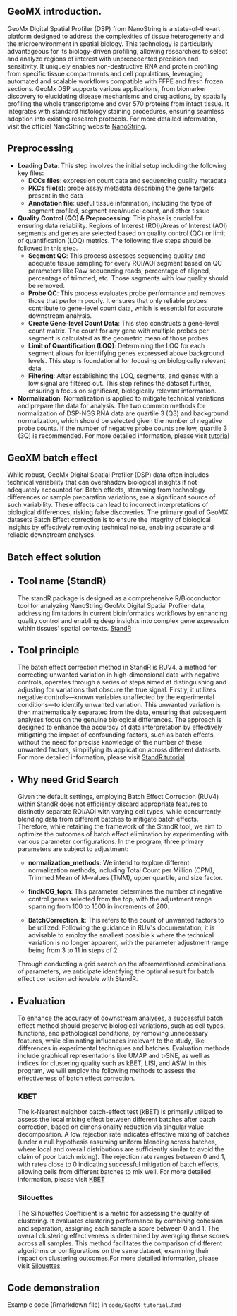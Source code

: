 ## GeoMX introduction.
GeoMx Digital Spatial Profiler (DSP) from NanoString is a state-of-the-art platform designed to address the complexities of tissue heterogeneity and the microenvironment in spatial biology. This technology is particularly advantageous for its biology-driven profiling, allowing researchers to select and analyze regions of interest with unprecedented precision and sensitivity. It uniquely enables non-destructive RNA and protein profiling from specific tissue compartments and cell populations, leveraging automated and scalable workflows compatible with FFPE and fresh frozen sections. GeoMx DSP supports various applications, from biomarker discovery to elucidating disease mechanisms and drug actions, by spatially profiling the whole transcriptome and over 570 proteins from intact tissue. It integrates with standard histology staining procedures, ensuring seamless adoption into existing research protocols. For more detailed information, visit the official NanoString website [NanoString](https://nanostring.com/products/geomx-digital-spatial-profiler/geomx-dsp-overview/).
## Preprocessing
- **Loading Data**: This step involves the initial setup including the following key files:
    - **DCCs files**: expression count data and sequencing quality metadata
    - **PKCs file(s)**: probe assay metadata describing the gene targets present in the data
    - **Annotation file**: useful tissue information, including the type of segment profiled, segment area/nuclei count, and other tissue
- **Quality Control (QC) & Preprocessing**: This phase is crucial for ensuring data reliability. Regions of Interest (ROI)/Areas of Interest (AOI) segments and genes are selected based on quality control (QC) or limit of quantification (LOQ) metrics. The following five steps should be followed in this step.
    -	**Segment QC**: This process assesses sequencing quality and adequate tissue sampling for every ROI/AOI segment based on QC parameters like Raw sequencing reads, percentage of aligned, percentage of trimmed, etc. Those segments with low quality should be removed.
    -	**Probe QC**: This process evaluates probe performance and removes those that perform poorly. It ensures that only reliable probes contribute to gene-level count data, which is essential for accurate downstream analysis.
    -	**Create Gene-level Count Data**: This step constructs a gene-level count matrix. The count for any gene with multiple probes per segment is calculated as the geometric mean of those probes.
    -	**Limit of Quantification (LOQ)**: Determining the LOQ for each segment allows for identifying genes expressed above background levels. This step is foundational for focusing on biologically relevant data.
    -	**Filtering**: After establishing the LOQ, segments, and genes with a low signal are filtered out. This step refines the dataset further, ensuring a focus on significant, biologically relevant information.
- **Normalization**: Normalization is applied to mitigate technical variations and prepare the data for analysis. The two common methods for normalization of DSP-NGS RNA data are quartile 3 (Q3) and background normalization, which should be selected given the number of negative probe counts. If the number of negative probe counts are low, quartile 3 (3Q) is recommended. For more detailed information, please visit 
[tutorial](https://bioconductor.org/packages/devel/workflows/vignettes/GeoMxWorkflows/inst/doc/GeomxTools_RNA-NGS_Analysis.html)

## GeoXM batch effect
While robust, GeoMx Digital Spatial Profiler (DSP) data often includes technical variability that can overshadow biological insights if not adequately accounted for. Batch effects, stemming from technology differences or sample preparation variations, are a significant source of such variability. These effects can lead to incorrect interpretations of biological differences, risking false discoveries. The primary goal of GeoMX datasets Batch Effect correction is to ensure the integrity of biological insights by effectively removing technical noise, enabling accurate and reliable downstream analyses.

## Batch effect solution
 - ## Tool name (StandR)
   The standR package is designed as a comprehensive R/Bioconductor tool for analyzing NanoString GeoMx Digital Spatial Profiler data, addressing limitations in current bioinformatics workflows by enhancing quality control and enabling deep insights into complex gene expression within tissues' spatial contexts. [StandR](https://academic.oup.com/nar/article/52/1/e2/7416375)
 - ## Tool principle
   The batch effect correction method in StandR is RUV4, a method for correcting unwanted variation in high-dimensional data with negative controls, operates through a series of steps aimed at distinguishing and adjusting for variations that obscure the true signal. Firstly, it utilizes negative controls—known variables unaffected by the experimental conditions—to identify unwanted variation. This unwanted variation is then mathematically separated from the data, ensuring that subsequent analyses focus on the genuine biological differences. The approach is designed to enhance the accuracy of data interpretation by effectively mitigating the impact of confounding factors, such as batch effects, without the need for precise knowledge of the number of these unwanted factors, simplifying its application across different datasets.
   For more detailed information, please visit [StandR tutorial](https://davislaboratory.github.io/GeoMXAnalysisWorkflow/articles/GeoMXAnalysisWorkflow.html)
 - ## Why need Grid Search
   Given the default settings, employing Batch Effect Correction (RUV4) within StandR does not efficiently discard appropriate features to distinctly separate ROI/AOI with varying cell types, while concurrently blending data from different batches to mitigate batch effects. Therefore, while retaining the framework of the StandR tool, we aim to optimize the outcomes of batch effect elimination by experimenting with various parameter configurations. In the program, three primary parameters are subject to adjustment:

    - **normalization_methods**: We intend to explore different normalization methods, including Total Count per Million (CPM), Trimmed Mean of M-values (TMM), upper quartile, and size factor.

    - **findNCG_topn**: This parameter determines the number of negative control genes selected from the top, with the adjustment range spanning from 100 to 1500 in increments of 200.

    - **BatchCorrection_k**: This refers to the count of unwanted factors to be utilized. Following the guidance in RUV's documentation, it is advisable to employ the smallest possible k where the technical variation is no longer apparent, with the parameter adjustment range being from 3 to 11 in steps of 2.

    Through conducting a grid search on the aforementioned combinations of parameters, we anticipate identifying the optimal result for batch effect correction achievable with StandR.

 - ## Evaluation
   To enhance the accuracy of downstream analyses, a successful batch effect method should preserve biological variations, such as cell types, functions, and pathological conditions, by removing unnecessary features, while eliminating influences irrelevant to the study, like differences in experimental techniques and batches. Evaluation methods include graphical representations like UMAP and t-SNE, as well as indices for clustering quality such as kBET, LISI, and ASW. In this program, we will employ the following methods to assess the effectiveness of batch effect correction.
    ### KBET
   The k-Nearest neighbor batch-effect test (kBET) is primarily utilized to assess the local mixing effect between different batches after batch correction, based on dimensionality reduction via singular value decomposition. A low rejection rate indicates effective mixing of batches (under a null hypothesis assuming uniform blending across batches, where local and overall distributions are sufficiently similar to avoid the claim of poor batch mixing). The rejection rate ranges between 0 and 1, with rates close to 0 indicating successful mitigation of batch effects, allowing cells from different batches to mix well.
   For more detailed information, please visit [KBET](https://www.nature.com/articles/s41592-018-0254-1)
    ### Silouettes
   The Silhouettes Coefficient is a metric for assessing the quality of clustering. It evaluates clustering performance by combining cohesion and separation, assigning each sample a score between 0 and 1. The overall clustering effectiveness is determined by averaging these scores across all samples. This method facilitates the comparison of different algorithms or configurations on the same dataset, examining their impact on clustering outcomes.For more detailed information, please visit
   [Silouettes](https://www.sciencedirect.com/science/article/pii/0377042787901257)

## Code demonstration
 Example code (Rmarkdown file) in `code/GeoMX tutorial.Rmd`
 
